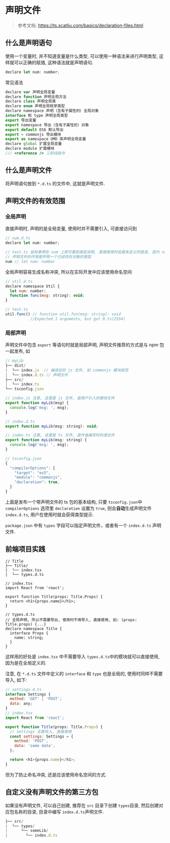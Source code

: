 # 声明文件

> 参考文档: https://ts.xcatliu.com/basics/declaration-files.html



## 什么是声明语句

使用一个变量时, 并不知道变量是什么类型, 可以使用一种语法来进行声明类型, 这样就可以正确的赋值, 这种语法就是声明语句.

```js
declare let num: number;
```

常见语法

```js
declare var 声明全局变量
declare function 声明全局方法
declare class 声明全局类
declare enum 声明全局枚举类型
declare namespace 声明（含有子属性的）全局对象
interface 和 type 声明全局类型
export 导出变量
export namespace 导出（含有子属性的）对象
export default ES6 默认导出
export = commonjs 导出模块
export as namespace UMD 库声明全局变量
declare global 扩展全局变量
declare module 扩展模块
/// <reference /> 三斜线指令
```



## 什么是声明文件

将声明语句放到 `*.d.ts` 的文件中, 这就是声明文件.

## 声明文件的有效范围

### 全局声明

直接声明时, 声明的是全局变量, 使用时并不需要引入, 可直接访问到

```js
// num.d.ts
declare let num: number;

// test.ts 鼠标悬停在 num 上即可看到类型说明, 直接使用时会报未定义的错误, 因为 num.d.ts 只是定义了类型, 并没有赋值.
// 声明文件的作用是声明一个已经存在对象的类型
num // let num: number
```

全局声明容易生成名称冲突, 所以在实际开发中应该使用命名空间

```js
// util.d.ts
declare namespace Util {
  let num: number;
  function func(msg: string): void;
}

// test.ts
util.func() // function util.fun(msg: string): void
           //Expected 1 arguments, but got 0.ts(2554)
```



### 局部声明

声明文件中包含 `export` 等语句时就是局部声明, 声明文件推荐的方式是与 npm 包一起发布, 如

```js
// myLib
├── dist/
|  └── index.js  // 编译后的 js 文件, 如 commonjs 模块规范
|  └── index.d.ts // 声明文件
├── src/
|  └── index.ts 
└── tsconfig.json

// index.js 注意, 这里是 js 文件, 是用户引入的模块文件
export function myLib(msg) {
  console.log('msg: ', msg);
}

// index.d.ts
export function myLib(msg: string): void;

// index.ts 注意, 这里是 ts 文件, 是作者编写时的源文件
export function myLib(msg: string) {
  console.log('msg: ', msg);
}

// tsconfig.json
{
  "compilerOptions": {
    "target": "es5",
    "module": "commonjs",
    "declaration": true,
  }
}

```

上面是发布一个带声明文件的 ts 包的基本结构, 只要 `tsconfig.json`中 `compilerOptions` 选项里 `declaration` 设置为 `true`, 则会**自动**生成声明文件 `index.d.ts`, 用户在使用时就会获得类型提示.

`package.json` 中有 `types` 字段可以指定声明文件，或者有一个 `index.d.ts` 声明文件.



## 前端项目实践

```tsx
// Title
├── Title/
|  └── index.tsx
|  └── types.d.ts

// index.tsx
import React from 'react';

export function Title(props: Title.Props) {
  return <h1>{props.name}</h1>;
}

// types.d.ts
// 全局声明, 所以不需要导出, 使用时不用导入, 直接使用, 如: (props: Title.props) {...}
declare namespace Title {
  interface Props {
    name: string;
  }
}

```

这样用的好处是 `index.tsx` 中不需要导入 `types.d.ts`中的模块就可以直接使用, 因为是在全局定义的.

注意, 在 `*.d.ts` 文件中定义的 `interface` 和 `type` 也是全局的, 使用时同样不需要导入, 如下:

```js
// settings.d.ts
interface Settings {
  method: 'GET' | 'POST';
  data: any;
}
// index.tsx
import React from 'react';

export function Title(props: Title.Props) {
  // Settings 无需导入, 直接使用
  const settings: Settings = {
    method: 'POST',
    data: 'some data',
  };

  return <h1>{props.name}</h1>;
}

```

但为了防止命名冲突, 还是应该使用命名空间的方式.

## 自定义没有声明文件的第三方包

如果没有声明文件, 可以自己创建, 推荐在 `src` 目录下创建 `types`目录, 然后创建对应包名称的目录, 目录中编写 `index.d.ts`声明文件.

```js
├── src/
|  └── types/
|      └── someLib/
|        └── index.d.ts
```

